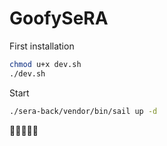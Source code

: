 # GoofySeRA

First installation

```bash
chmod u+x dev.sh
./dev.sh
```

Start

```bash
./sera-back/vendor/bin/sail up -d
```

🕺🕺🕺🕺🕺
